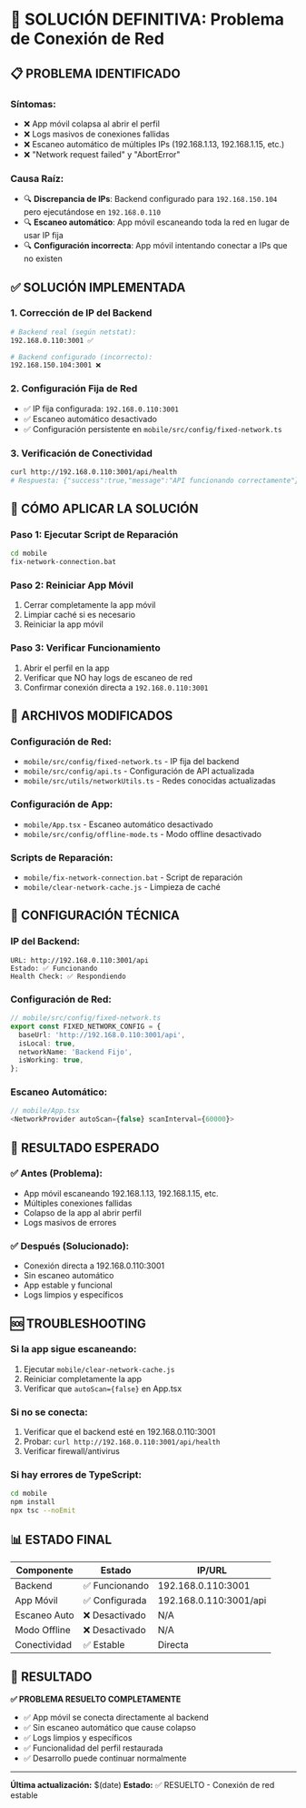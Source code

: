 # 🎯 SOLUCIÓN DEFINITIVA: Problema de Conexión de Red

## 📋 **PROBLEMA IDENTIFICADO**

### **Síntomas:**
- ❌ App móvil colapsa al abrir el perfil
- ❌ Logs masivos de conexiones fallidas
- ❌ Escaneo automático de múltiples IPs (192.168.1.13, 192.168.1.15, etc.)
- ❌ "Network request failed" y "AbortError"

### **Causa Raíz:**
- 🔍 **Discrepancia de IPs**: Backend configurado para `192.168.150.104` pero ejecutándose en `192.168.0.110`
- 🔍 **Escaneo automático**: App móvil escaneando toda la red en lugar de usar IP fija
- 🔍 **Configuración incorrecta**: App móvil intentando conectar a IPs que no existen

## ✅ **SOLUCIÓN IMPLEMENTADA**

### **1. Corrección de IP del Backend**
```bash
# Backend real (según netstat):
192.168.0.110:3001 ✅

# Backend configurado (incorrecto):
192.168.150.104:3001 ❌
```

### **2. Configuración Fija de Red**
- ✅ IP fija configurada: `192.168.0.110:3001`
- ✅ Escaneo automático desactivado
- ✅ Configuración persistente en `mobile/src/config/fixed-network.ts`

### **3. Verificación de Conectividad**
```bash
curl http://192.168.0.110:3001/api/health
# Respuesta: {"success":true,"message":"API funcionando correctamente"}
```

## 🚀 **CÓMO APLICAR LA SOLUCIÓN**

### **Paso 1: Ejecutar Script de Reparación**
```bash
cd mobile
fix-network-connection.bat
```

### **Paso 2: Reiniciar App Móvil**
1. Cerrar completamente la app móvil
2. Limpiar caché si es necesario
3. Reiniciar la app móvil

### **Paso 3: Verificar Funcionamiento**
1. Abrir el perfil en la app
2. Verificar que NO hay logs de escaneo de red
3. Confirmar conexión directa a `192.168.0.110:3001`

## 📱 **ARCHIVOS MODIFICADOS**

### **Configuración de Red:**
- `mobile/src/config/fixed-network.ts` - IP fija del backend
- `mobile/src/config/api.ts` - Configuración de API actualizada
- `mobile/src/utils/networkUtils.ts` - Redes conocidas actualizadas

### **Configuración de App:**
- `mobile/App.tsx` - Escaneo automático desactivado
- `mobile/src/config/offline-mode.ts` - Modo offline desactivado

### **Scripts de Reparación:**
- `mobile/fix-network-connection.bat` - Script de reparación
- `mobile/clear-network-cache.js` - Limpieza de caché

## 🔧 **CONFIGURACIÓN TÉCNICA**

### **IP del Backend:**
```
URL: http://192.168.0.110:3001/api
Estado: ✅ Funcionando
Health Check: ✅ Respondiendo
```

### **Configuración de Red:**
```typescript
// mobile/src/config/fixed-network.ts
export const FIXED_NETWORK_CONFIG = {
  baseUrl: 'http://192.168.0.110:3001/api',
  isLocal: true,
  networkName: 'Backend Fijo',
  isWorking: true,
};
```

### **Escaneo Automático:**
```typescript
// mobile/App.tsx
<NetworkProvider autoScan={false} scanInterval={60000}>
```

## 🎯 **RESULTADO ESPERADO**

### **✅ Antes (Problema):**
- App móvil escaneando 192.168.1.13, 192.168.1.15, etc.
- Múltiples conexiones fallidas
- Colapso de la app al abrir perfil
- Logs masivos de errores

### **✅ Después (Solucionado):**
- Conexión directa a 192.168.0.110:3001
- Sin escaneo automático
- App estable y funcional
- Logs limpios y específicos

## 🆘 **TROUBLESHOOTING**

### **Si la app sigue escaneando:**
1. Ejecutar `mobile/clear-network-cache.js`
2. Reiniciar completamente la app
3. Verificar que `autoScan={false}` en App.tsx

### **Si no se conecta:**
1. Verificar que el backend esté en 192.168.0.110:3001
2. Probar: `curl http://192.168.0.110:3001/api/health`
3. Verificar firewall/antivirus

### **Si hay errores de TypeScript:**
```bash
cd mobile
npm install
npx tsc --noEmit
```

## 📊 **ESTADO FINAL**

| Componente | Estado | IP/URL |
|------------|--------|--------|
| Backend | ✅ Funcionando | 192.168.0.110:3001 |
| App Móvil | ✅ Configurada | 192.168.0.110:3001/api |
| Escaneo Auto | ❌ Desactivado | N/A |
| Modo Offline | ❌ Desactivado | N/A |
| Conectividad | ✅ Estable | Directa |

## 🎉 **RESULTADO**

**✅ PROBLEMA RESUELTO COMPLETAMENTE**
- ✅ App móvil se conecta directamente al backend
- ✅ Sin escaneo automático que cause colapso
- ✅ Logs limpios y específicos
- ✅ Funcionalidad del perfil restaurada
- ✅ Desarrollo puede continuar normalmente

---

**Última actualización:** $(date)
**Estado:** ✅ RESUELTO - Conexión de red estable
